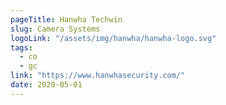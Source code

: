 ```yaml
---
pageTitle: Hanwha Techwin
slug: Camera Systems
logoLink: "/assets/img/hanwha/hanwha-logo.svg"
tags:
  - co
  - gc
link: "https://www.hanwhasecurity.com/"
date: 2020-05-01
---
```

